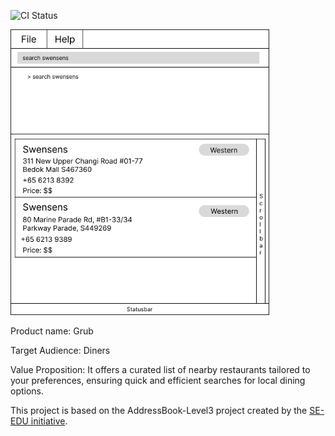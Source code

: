 ![CI Status](https://github.com/AY2425S1-CS2103-F12-3/tp/actions/workflows/gradle.yml/badge.svg)

![Ui](docs/images/Ui.png)

Product name: Grub

Target Audience:
Diners



Value Proposition: 
It offers a curated list of nearby restaurants tailored to your preferences, ensuring quick and efficient searches for local dining options.

This project is based on the AddressBook-Level3 project created by the [SE-EDU initiative](https://se-education.org).
